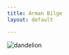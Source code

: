 ```yaml
---
title: Arman Bilge
layout: default

---
```


![dandelion](http://media.armanbilge.com/dandelion.jpg)
